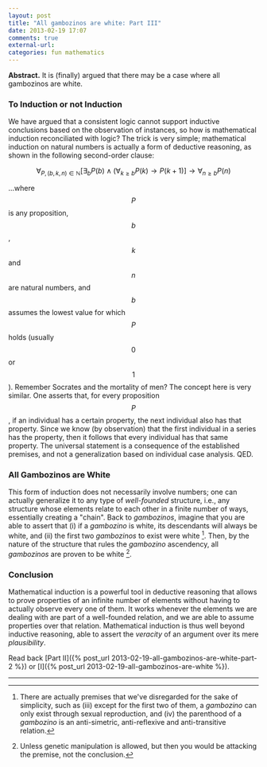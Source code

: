 ```yaml
---
layout: post
title: "All gambozinos are white: Part III"
date: 2013-02-19 17:07
comments: true
external-url:
categories: fun mathematics
---
```


**Abstract.** It is (finally) argued that there may be a case where all gambozinos are white.

### To Induction or not Induction

We have argued that a consistent logic cannot support inductive conclusions based on the observation of instances, so how is mathematical induction reconciliated with logic? The trick is very simple; mathematical induction on natural numbers is actually a form of deductive reasoning, as shown in the following second-order clause:

$$\forall_{P, (b, k, n) \in \mathbb{N}} [\exists_b P(b) \wedge (\forall_{k \geq b} P(k) \rightarrow P(k+1)] \rightarrow \forall_{n \geq b} P(n)$$

...where $$P$$ is any proposition, $$b$$, $$k$$ and $$n$$ are natural numbers, and $$b$$ assumes the lowest value for which $$P$$ holds (usually $$0$$ or $$1$$). Remember Socrates and the mortality of men? The concept here is very similar. One asserts that, for every proposition $$P$$, if an individual has a certain property, the next individual also has that property. Since we know (by observation) that the first individual in a series has the property, then it follows that every individual has that same property. The universal statement is a consequence of the established premises, and not a generalization based on individual case analysis. QED.

### All Gambozinos are White

This form of induction does not necessarily involve numbers; one can actually generalize it to any type of *well-founded* structure, i.e., any structure whose elements relate to each other in a finite number of ways, essentially creating a "chain". Back to *gambozinos*, imagine that you are able to assert that (i) if a *gambozino* is white, its descendants will always be white, and (ii) the first two *gambozinos* to exist were white [^1]. Then, by the nature of the structure that rules the *gambozino* ascendency, all *gambozinos* are proven to be white [^2].

  [^1]: There are actually premises that we've disregarded for the sake of simplicity, such as (iii) except for the first two of them, a *gambozino* can only exist through sexual reproduction, and (iv) the parenthood of a *gambozino* is an anti-simetric, anti-reflexive and anti-transitive relation.

  [^2]: Unless genetic manipulation is allowed, but then you would be attacking the premise, not the conclusion.

### Conclusion

Mathematical induction is a powerful tool in deductive reasoning that allows to prove properties of an infinite number of elements without having to actually observe every one of them. It works whenever the elements we are dealing with are part of a well-founded relation, and we are able to assume properties over that relation. Mathematical induction is thus well beyond inductive reasoning, able to assert the *veracity* of an argument over its mere *plausibility*.

Read back [Part II]({% post_url 2013-02-19-all-gambozinos-are-white-part-2 %}) or [I]({% post_url 2013-02-19-all-gambozinos-are-white %}).

----
